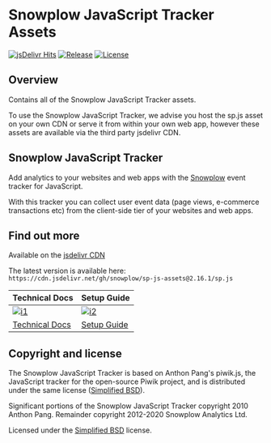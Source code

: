 # Snowplow JavaScript Tracker Assets

[![jsDelivr Hits](https://data.jsdelivr.com/v1/package/gh/snowplow/sp-js-assets/badge?style=rounded)](https://www.jsdelivr.com/package/gh/snowplow/sp-js-assets)
[![Release][release-image]][releases]
[![License][license-image]][bsd]

## Overview

Contains all of the Snowplow JavaScript Tracker assets.

To use the Snowplow JavaScript Tracker, we advise you host the sp.js asset on your own CDN or serve it
from within your own web app, however these assets are available via the third party jsdelivr CDN.

## Snowplow JavaScript Tracker

Add analytics to your websites and web apps with the [Snowplow][snowplow] event tracker for JavaScript.

With this tracker you can collect user event data (page views, e-commerce transactions etc) from the
client-side tier of your websites and web apps.

## Find out more

Available on the [jsdelivr CDN](https://www.jsdelivr.com/package/gh/snowplow/sp-js-assets)

The latest version is available here:
`https://cdn.jsdelivr.net/gh/snowplow/sp-js-assets@2.16.1/sp.js`

| Technical Docs                      | Setup Guide                  |
|-------------------------------------|------------------------------|
| [![i1][techdocs-image]][tech-docs]  | [![i2][setup-image]][setup]  |
| [Technical Docs][tech-docs]         | [Setup Guide][setup]         |

## Copyright and license

The Snowplow JavaScript Tracker is based on Anthon Pang's piwik.js, the JavaScript
tracker for the open-source Piwik project, and is distributed under the same license
([Simplified BSD][bsd]).

Significant portions of the Snowplow JavaScript Tracker copyright 2010 Anthon Pang. Remainder
copyright 2012-2020 Snowplow Analytics Ltd.

Licensed under the [Simplified BSD][bsd] license.

[snowplow]: http://snowplowanalytics.com/
[bsd]: http://www.opensource.org/licenses/bsd-license.php
[setup]: https://docs.snowplowanalytics.com/docs/collecting-data/collecting-from-own-applications/javascript-tracker/general-parameters/
[tech-docs]: https://docs.snowplowanalytics.com/docs/collecting-data/collecting-from-own-applications/javascript-tracker/
[techdocs-image]: https://d3i6fms1cm1j0i.cloudfront.net/github/images/techdocs.png
[setup-image]: https://d3i6fms1cm1j0i.cloudfront.net/github/images/setup.png
[license-image]: http://img.shields.io/badge/license-simplified--bsd-blue.svg?style=flat
[release-image]: https://img.shields.io/badge/release-2.16.1-blue.svg?style=flat
[releases]: https://www.jsdelivr.com/package/gh/snowplow/sp-js-assets?version=2.16.1
